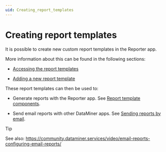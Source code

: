 ```yaml
---
uid: Creating_report_templates
---
```


# Creating report templates

It is possible to create new custom report templates in the Reporter app.

More information about this can be found in the following sections:

- [Accessing the report templates](Accessing_the_report_templates.md)

- [Adding a new report template](Adding_a_new_report_template.md)

These report templates can then be used to:

- Generate reports with the Reporter app. See [Report template components](Report_template_components.md).

- Send email reports with other DataMiner apps. See [Sending reports by email](Sending_reports_by_email.md).

> [!TIP]
> See also:
> <https://community.dataminer.services/video/email-reports-configuring-email-reports/>
